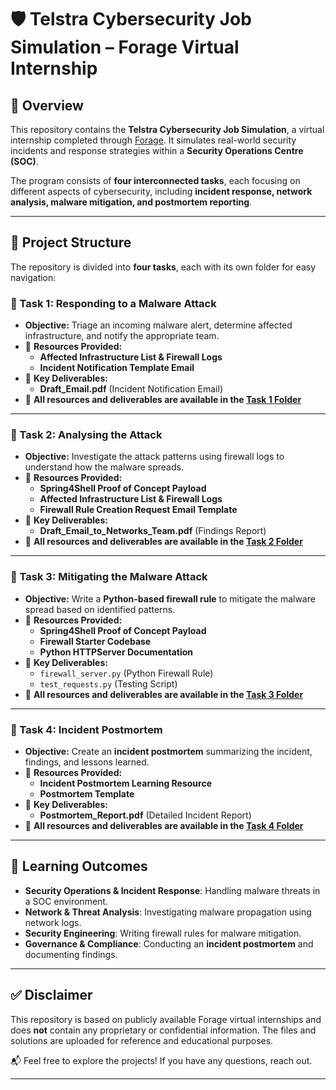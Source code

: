 # 🛡 Telstra Cybersecurity Job Simulation – Forage Virtual Internship

## 📌 Overview

This repository contains the **Telstra Cybersecurity Job Simulation**, a virtual internship completed through [Forage](https://www.theforage.com/simulations/telstra/cybersecurity-cyyo). It simulates real-world security incidents and response strategies within a **Security Operations Centre (SOC)**. 

The program consists of **four interconnected tasks**, each focusing on different aspects of cybersecurity, including **incident response, network analysis, malware mitigation, and postmortem reporting**.

---

## 📂 Project Structure

The repository is divided into **four tasks**, each with its own folder for easy navigation:

### **🔹 Task 1: Responding to a Malware Attack**
- **Objective:** Triage an incoming malware alert, determine affected infrastructure, and notify the appropriate team.
- 📂 **Resources Provided:**
  - **Affected Infrastructure List & Firewall Logs**
  - **Incident Notification Template Email**
- 📄 **Key Deliverables:**
  - **Draft_Email.pdf** (Incident Notification Email)
- 📁 **All resources and deliverables are available in the [Task 1 Folder](https://github.com/sumitgiri87/Cybersecurity/tree/main/Forage-Projects/Telstra-Cybersecurity-Simulation/Task-1_Responding-to-Malware-Attack)**  


---

### **🔹 Task 2: Analysing the Attack**
- **Objective:** Investigate the attack patterns using firewall logs to understand how the malware spreads.
- 📂 **Resources Provided:**
  - **Spring4Shell Proof of Concept Payload**
  - **Affected Infrastructure List & Firewall Logs**
  - **Firewall Rule Creation Request Email Template**
- 📄 **Key Deliverables:**
  - **Draft_Email_to_Networks_Team.pdf** (Findings Report)
- 📁 **All resources and deliverables are available in the [Task 2 Folder](https://github.com/sumitgiri87/Cybersecurity/tree/main/Forage-Projects/Telstra-Cybersecurity-Simulation/Task-2_Analysing-the-Attack)**  


---

### **🔹 Task 3: Mitigating the Malware Attack**
- **Objective:** Write a **Python-based firewall rule** to mitigate the malware spread based on identified patterns.
- 📂 **Resources Provided:**
  - **Spring4Shell Proof of Concept Payload**
  - **Firewall Starter Codebase**
  - **Python HTTPServer Documentation**
- 📄 **Key Deliverables:**  
  - `firewall_server.py` (Python Firewall Rule)  
  - `test_requests.py` (Testing Script)  
- 📁 **All resources and deliverables are available in the [Task 3 Folder](https://github.com/sumitgiri87/Cybersecurity/tree/main/Forage-Projects/Telstra-Cybersecurity-Simulation/Task-3_Mitigate-the-Malware)**  


---

### **🔹 Task 4: Incident Postmortem**
- **Objective:** Create an **incident postmortem** summarizing the incident, findings, and lessons learned.
- 📂 **Resources Provided:**
  - **Incident Postmortem Learning Resource** 
  - **Postmortem Template** 
- 📄 **Key Deliverables:**  
  - **Postmortem_Report.pdf** (Detailed Incident Report)  
- 📁 **All resources and deliverables are available in the [Task 4 Folder](https://github.com/sumitgiri87/Cybersecurity/tree/main/Forage-Projects/Telstra-Cybersecurity-Simulation/Task-4_Incident-Postmortem)**  


---

## 🎯 Learning Outcomes

- **Security Operations & Incident Response**: Handling malware threats in a SOC environment.  
- **Network & Threat Analysis**: Investigating malware propagation using network logs.  
- **Security Engineering**: Writing firewall rules for malware mitigation.  
- **Governance & Compliance**: Conducting an **incident postmortem** and documenting findings.  

---

## ✅ Disclaimer

This repository is based on publicly available Forage virtual internships and does **not** contain any proprietary or confidential information. The files and solutions are uploaded for reference and educational purposes.

📬 Feel free to explore the projects! If you have any questions, reach out.  

---
